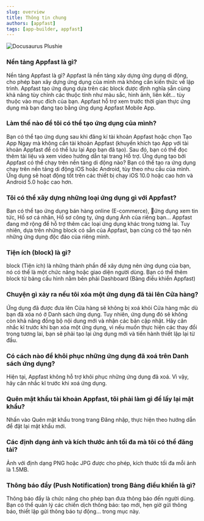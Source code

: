 ```yaml
---
slug: overview
title: Thông tin chung
authors: [appfast]
tags: [app-builder, appfast]
---
```


![Docusaurus Plushie](https://s01.appfast.me/source/6168f3503bcf58001d4595a7/myfiles/330409f3af9f47a380a3d436b3732c79.jpg)

### Nền tảng Appfast là gì?

Nền tảng Appfast là gì?
Appfast là nền tảng xây dựng ứng dụng di động, cho phép bạn xây dựng ứng dụng của mình mà không cần kiến thức về lập trình. Appfast tạo ứng dụng dựa trên các block được định nghĩa sẵn cùng khả năng tùy chỉnh các thuộc tính như màu sắc, hình ảnh, liên kết... tùy thuộc vào mục đích của bạn. Appfast hỗ trợ xem trước thời gian thực ứng dụng mà bạn đang tạo bằng ứng dụng Appfast Mobile App. 

### Làm thế nào để tôi có thể tạo ứng dụng của mình?
Bạn có thể tạo ứng dụng sau khi đăng kí tài khoản Appfast hoặc chọn Tạo App Ngay mà không cần tài khoản Appfast (khuyến khích tạo App với tài khoản Appfast để có thể lưu lại App bạn đã tạo). Sau đó, bạn có thể đọc thêm tài liệu và xem video hướng dẫn tại trang Hỗ trợ.
Ứng dụng tạo bởi Appfast có thể chạy trên nền tảng di động nào?
Bạn có thể tạo ra ứng dụng chạy trên nền tảng di động iOS hoặc Android, tùy theo nhu cầu của mình. Ứng dụng sẽ hoạt động tốt trên các thiết bị chạy iOS 10.0 hoặc cao hơn và Android 5.0 hoặc cao hơn.

### Tôi có thể xây dựng những loại ứng dụng gì với Appfast?

Bạn có thể tạo ứng dụng bán hàng online (E-commerce), ứng dụng xem tin tức, Hồ sơ cá nhân, Hồ sơ công ty, ứng dụng Ảnh của riêng bạn… Appfast đang mở rộng để hỗ trợ thêm các loại ứng dụng khác trong tương lai. Tuy nhiên, dựa trên những block có sẵn của Appfast, bạn cũng có thể tạo nên những ứng dụng độc đáo của riêng mình.

### Tiện ích (block) là gì?

block (Tiện ích) là những thành phần để xây dựng nên ứng dụng của bạn, nó có thể là một chức năng hoặc giao diện người dùng. Bạn có thể thêm block từ bảng cấu hình nằm bên phải Dashboard (Bảng điều khiển Appfast)

### Chuyện gì xảy ra nếu tôi xóa một ứng dụng đã tải lên Cửa hàng?

Ứng dụng đã được đưa lên Cửa hàng sẽ không bị xoá khỏi Cửa hàng mặc dù bạn đã xóa nó ở Danh sách ứng dụng. Tuy nhiên, ứng dụng đó sẽ không còn khả năng đồng bộ nội dung mới và nhận các bản cập nhật. Hãy cân nhắc kĩ trước khi bạn xóa một ứng dụng, vì nếu muốn thực hiện các thay đổi trong tương lai, bạn sẽ phải tạo lại ứng dụng mới và tiến hành thiết lập lại từ đầu.

### Có cách nào để khôi phục những ứng dụng đã xoá trên Danh sách ứng dụng?
Hiện tại, Appfast không hỗ trợ khôi phục những ứng dụng đã xoá. Vì vậy, hãy cân nhắc kĩ trước khi xoá ứng dụng.

### Quên mật khẩu tài khoản Appfast, tôi phải làm gì để lấy lại mật khẩu?
Nhấn vào Quên mật khẩu trong trang Đăng nhập, thực hiện theo hướng dẫn để đặt lại mật khẩu mới.

### Các định dạng ảnh và kích thước ảnh tối đa mà tôi có thể đăng tải?

Ảnh với định dạng PNG hoặc JPG được cho phép, kích thước tối đa mỗi ảnh là 1.5MB.

### Thông báo đẩy (Push Notification) trong Bảng điều khiển là gì?
Thông báo đẩy là chức năng cho phép bạn đưa thông báo đến người dùng. Bạn có thể quản lý các chiến dịch thông báo: tạo mới, hẹn giờ gửi thông báo, thiết lập gửi thông báo tự động... trong mục này.